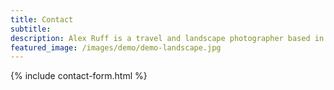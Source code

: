 ```yaml
---
title: Contact
subtitle: 
description: Alex Ruff is a travel and landscape photographer based in Oslo, Norway
featured_image: /images/demo/demo-landscape.jpg
---
```


{% include contact-form.html %}
